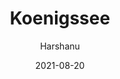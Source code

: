 ---
author: "Harshanu"
title: "Koenigssee"
date: 2021-08-20
description: "Königssee, Germany"
tags: ["Königssee", "germany", "alps", "lake", "garmisch", "cycling", "swimming", "berchtesgaden"]
thumbnail: https://photos.harshanu.space/api/v1/t/4f242780d5451db0ff8562b1deb09b93f9383146/2zwabhu7/fit_2048
---